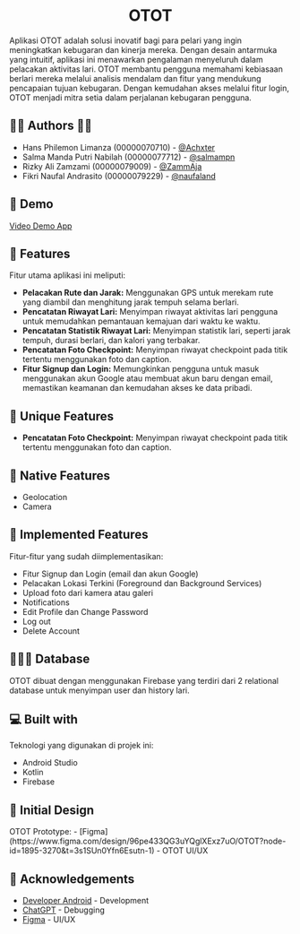 <h1 align="center" id="title">OTOT</h1>
Aplikasi OTOT adalah solusi inovatif bagi para pelari yang ingin meningkatkan kebugaran dan kinerja mereka. Dengan desain antarmuka yang intuitif, aplikasi ini menawarkan pengalaman menyeluruh dalam pelacakan aktivitas lari. OTOT membantu pengguna memahami kebiasaan berlari mereka melalui analisis mendalam dan fitur yang mendukung pencapaian tujuan kebugaran. Dengan kemudahan akses melalui fitur login, OTOT menjadi mitra setia dalam perjalanan kebugaran pengguna.

<h2>🧑‍💻 Authors 👩‍💻</h2>

- Hans Philemon Limanza (00000070710) - [@Achxter](https://github.com/Achxter)
- Salma Manda Putri Nabilah (00000077712) - [@salmampn](https://github.com/salmampn)
- Rizky Ali Zamzami (00000079009) - [@ZammAja](https://github.com/ZammAja)
- Fikri Naufal Andrasito (00000079229) - [@naufaland](https://github.com/naufaland)

<h2>🚀 Demo</h2>

[Video Demo App](https://youtu.be/Eq3Y2icC7Aw)

<h2>🧐 Features </h2>
Fitur utama aplikasi ini meliputi:

- **Pelacakan Rute dan Jarak:** Menggunakan GPS untuk merekam rute yang diambil dan menghitung jarak tempuh selama berlari.
- **Pencatatan Riwayat Lari:** Menyimpan riwayat aktivitas lari pengguna untuk memudahkan pemantauan kemajuan dari waktu ke waktu.
- **Pencatatan Statistik Riwayat Lari:** Menyimpan statistik lari, seperti jarak tempuh, durasi berlari, dan kalori yang terbakar.
- **Pencatatan Foto Checkpoint:** Menyimpan riwayat checkpoint pada titik tertentu menggunakan foto dan caption.
- **Fitur Signup dan Login:** Memungkinkan pengguna untuk masuk menggunakan akun Google atau membuat akun baru dengan email, memastikan keamanan dan kemudahan akses ke data pribadi.

<h2>🤯 Unique Features</h2>

- **Pencatatan Foto Checkpoint:** Menyimpan riwayat checkpoint pada titik tertentu menggunakan foto dan caption.

<h2>🤯 Native Features</h2>

- Geolocation
- Camera


<h2>🧐 Implemented Features </h2>
Fitur-fitur yang sudah diimplementasikan:

- Fitur Signup dan Login (email dan akun Google)
- Pelacakan Lokasi Terkini (Foreground dan Background Services)
- Upload foto dari kamera atau galeri
- Notifications
- Edit Profile dan Change Password
- Log out
- Delete Account

<h2> 🏃‍♂️‍➡️ Database </h2>
OTOT dibuat dengan menggunakan Firebase yang terdiri dari 2 relational database untuk menyimpan user dan history lari. 

<h2>💻 Built with</h2>
Teknologi yang digunakan di projek ini:

- Android Studio
- Kotlin
- Firebase

<h2>🤔 Initial Design</h2>
OTOT Prototype:
- [Figma](https://www.figma.com/design/96pe433QG3uYQglXExz7uO/OTOT?node-id=1895-3270&t=3s1SUn0Yfn6Esutn-1) -  OTOT UI/UX
  
<h2>🏅 Acknowledgements </h2>

 - [Developer Android](https://developer.android.com/studio/intro) - Development
 - [ChatGPT](https://chat.openai.com/) -  Debugging
 - [Figma](https://www.figma.com/) -  UI/UX

